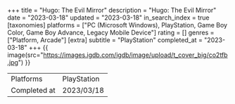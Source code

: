 +++
title = "Hugo: The Evil Mirror"
description = "Hugo: The Evil Mirror"
date = "2023-03-18"
updated = "2023-03-18"
in_search_index = true
[taxonomies]
platforms = ["PC (Microsoft Windows), PlayStation, Game Boy Color, Game Boy Advance, Legacy Mobile Device"]
rating = []
genres = ["Platform, Arcade"]
[extra]
subtitle = "PlayStation"
completed_at = "2023-03-18"
+++
{{ image(src="https://images.igdb.com/igdb/image/upload/t_cover_big/co2tfb.jpg") }}

|              |            |
| ------------ | ---------- |
| Platforms    | PlayStation |
| Completed at | 2023/03/18 |

